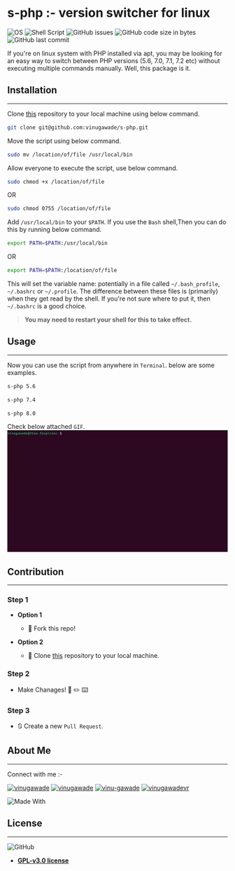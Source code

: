 # s-php :- version switcher for linux

![OS](https://img.shields.io/badge/Linux-white?style=flat-square&logo=linux&logoColor=black)
![Shell Script](https://img.shields.io/badge/Shell_Script-121011?style=flat-square&logo=gnu-bash&logoColor=white)
![GitHub issues](https://img.shields.io/github/issues/vinugawade/s-php?style=flat-square)
![GitHub code size in bytes](https://img.shields.io/github/languages/code-size/vinugawade/s-php?style=flat-square)
![GitHub last commit](https://img.shields.io/github/last-commit/vinugawade/s-php?style=flat-square)

If you're on linux system with PHP installed via apt, you may be looking for an easy way to switch between PHP versions (5.6, 7.0, 7.1, 7.2 etc) without executing multiple commands manually. Well, this package is it.

## Installation

---

Clone [this](https://github.com/vinugawade/s-php) repository to your local machine using below command.

```bash
git clone git@github.com:vinugawade/s-php.git
```

Move the script using below command.

```bash
sudo mv /location/of/file /usr/local/bin
```

Allow everyone to execute the script, use below command.

```bash
sudo chmod +x /location/of/file
```

OR

```bash
sudo chmod 0755 /location/of/file
```

Add `/usr/local/bin` to your `$PATH`. If you use the `Bash` shell,Then you can do this by running below command.

```bash
export PATH=$PATH:/usr/local/bin
```

OR

```bash
export PATH=$PATH:/location/of/file
```

This will set the variable name: potentially in a file called `~/.bash_profile`, `~/.bashrc` or `~/.profile`. The difference between these files is (primarily) when they get read by the shell. If you're not sure where to put it, then `~/.bashrc` is a good choice.

> **You may need to restart your shell for this to take effect.**

## Usage

---

Now you can use the script from anywhere in `Terminal`. below are some examples.

```bash
s-php 5.6
```

```bash
s-php 7.4
```

```bash
s-php 8.0
```

Check below attached `GIF`.
![Run s-php script](https://raw.githubusercontent.com/vinugawade/s-php/6912ab50d5d582dcb7025a75f102d59ddc27a792/docs/Use_of_script.gif)

## Contribution

---

### Step 1

- **Option 1**
  - 🍴 Fork this repo!

- **Option 2**
  - 👯 Clone [this](https://github.com/vinugawade/s-php) repository to your local machine.

### Step 2

- Make Chanages! 🔨 ✏️ ⌨️

### Step 3

- 🔃 Create a new `Pull Request`.

## About Me

---

Connect with me :-
<p align="left">
<a href="https://github.com/vinugawade" target="_blank"><img src="https://cdn.jsdelivr.net/npm/simple-icons@3.0.1/icons/github.svg" alt="vinugawade" height="30" width="40" /></a>
<a href="https://twitter.com/vinugawade" target="_blank"><img src="https://raw.githubusercontent.com/rahuldkjain/github-profile-readme-generator/master/src/images/icons/Social/twitter.svg" alt="vinugawade" height="30" width="40" /></a>
<a href="https://linkedin.com/in/vinu-gawade" target="_blank"><img src="https://raw.githubusercontent.com/rahuldkjain/github-profile-readme-generator/master/src/images/icons/Social/linked-in-alt.svg" alt="vinu-gawade" height="30" width="40" /></a>
<a href="https://instagram.com/vinugawadevr" target="_blank"><img src="https://raw.githubusercontent.com/rahuldkjain/github-profile-readme-generator/master/src/images/icons/Social/instagram.svg" alt="vinugawadevr" height="30" width="40" /></a>
</p>

![Made With](https://ForTheBadge.com/images/badges/built-with-love.svg)

## License

---

![GitHub](https://img.shields.io/github/license/vinugawade/s-php?style=flat-square)

- **[GPL-v3.0 license](https://github.com/vinugawade/s-php/blob/d13064c2107ec20389916fbb755788c1cf9e09ff/LICENSE)**
